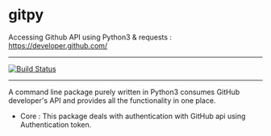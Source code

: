 
# gitpy

Accessing Github API using Python3 & requests : https://developer.github.com/

---

[![Build Status](https://travis-ci.org/babygame0ver/gitpy.svg?branch=travis-setup)](https://travis-ci.org/babygame0ver/gitpy)

---

A command line package purely written in Python3 consumes GitHub developer's API and provides all the functionality in one place.

* Core : This package deals with authentication with GitHub api using Authentication token.
